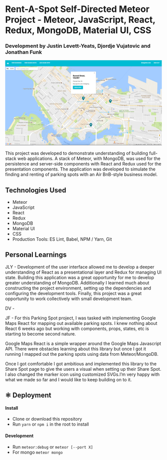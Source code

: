 # Rent-A-Spot Self-Directed Meteor Project - Meteor, JavaScript, React, Redux, MongoDB, Material UI, CSS

### Development by Justin Levett-Yeats, Djordje Vujatovic and Jonathan Funk

![alt tag](screen-shot.png)

This project was developed to demonstrate understanding of building full-stack web applications.  A stack of Meteor, with MongoDB, 
was used for the persistence and server-side components with React and Redux used for the presentation components.  The application 
was developed to simulate the finding and renting of parking spots with an Air BnB-style business model.

## Technologies Used

- Meteor
- JavaScript
- React
- Redux
- MongoDB
- Material UI
- CSS
- Production Tools: ES Lint, Babel, NPM / Yarn, Git

## Personal Learnings
JLY - Development of the user interface allowed me to develop a deeper understanding of React as a presentational layer and Redux for managing UI state. 
Building this application was a great opportunity for me to develop greater understanding of MongoDB. Additionally I learned much about constructing the 
project environment, setting up the dependencies and configuring the development tools.  Finally, this project was a great opportunity to work collectively 
with small development team.

DV - 

JF - For this Parking Spot project, I was tasked with implementing Google Maps React for mapping out available parking spots. 
I knew nothing about React 6 weeks ago but working with components, props, states, etc is starting to become second nature.

Google Maps React is a simple wrapper around the Google Maps Javascript API. There were obstacles learning about this library but once I got it running 
I mapped out the parking spots using data from Meteor/MongoDB.

Once I got comfortable I got ambitious and implemented this library to the Share Spot page to give the users a visual when setting up their Share Spot. 
I also changed the marker icon using customized SVGs.I’m very happy with what we made so far and I would like to keep building on to it.

## ⚛️ Deployment

#### Install
- Clone or download this repository
- Run `yarn` or `npm i` in the root to install

#### Development
- Run `meteor:debug` or `meteor [--port X]`
- For mongo `meteor mongo`
